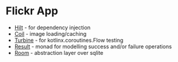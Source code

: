 # Flickr App 

* [Hilt](https://dagger.dev/hilt/) - for dependency injection
* [Coil](https://coil-kt.github.io/coil/) - image loading/caching
* [Turbine](https://github.com/cashapp/turbine) - for kotlinx.coroutines.Flow testing
* [Result](https://github.com/michaelbull/kotlin-result) - monad for modelling success and/or failure operations
* [Room](https://developer.android.com/jetpack/androidx/releases/room) - abstraction layer over sqlite